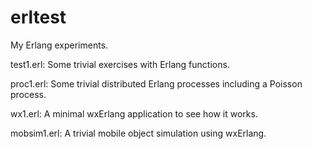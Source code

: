 # erltest
My Erlang experiments.

test1.erl: Some trivial exercises with Erlang functions.

proc1.erl: Some trivial distributed Erlang processes including a Poisson process.

wx1.erl: A minimal wxErlang application to see how it works.

mobsim1.erl: A trivial mobile object simulation using wxErlang.
